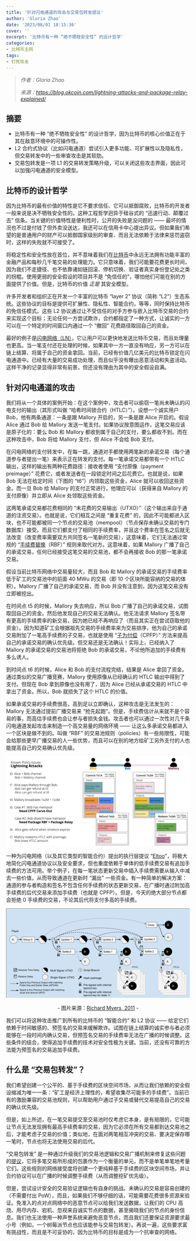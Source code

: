 ```yaml
---
title: '针对闪电通道的攻击与交易包转发提议'
author: 'Gloria Zhao'
date: '2023/08/01 18:15:36'
cover: ''
excerpt: '比特币有一种 “绝不牺牲安全性” 的设计哲学'
categories:
- 比特币主网
tags:
- 钉死攻击
---
```



> *作者：Gloria Zhao*
> 
> *来源：<https://blog.okcoin.com/lightning-attacks-and-package-relay-explained/>*



## 摘要

- 比特币有一种 “绝不牺牲安全性” 的设计哲学，因为比特币的核心价值正在于其在敌意环境中的可操作性。
- L2 合约式协议（比如闪电通道）尝试引入更多功能、可扩展性以及隐私性，但交易转发中的一些审查攻击是其软肋。
- 交易包转发是一项 L1 的交易转发策略升级，可以关闭这些攻击界面，因此可以加强闪电通道的安全模型。

## 比特币的设计哲学

因为比特币的最有价值的特性是它不要求信任、它可以抵御腐败，比特币的开发者一般来说是决不牺牲安全性的。这种工程哲学迥异于硅谷式的 “迅速行动、颠覆过去” 信条。当关键的价值特性是便利性时，公开的失败是没问题的 —— 最坏的情况也不过是付钱了但外卖没送达，我还可以在信用卡中心提出异议。但如果我们希望的是普通用户的财产可以抵御国家级别的审查、而且无法依赖于法律来惩罚盗窃时，这样的失败就不可接受了。

将稳定性和安全性放在首位，并不意味着我们在[比特币](https://www.okcoin.com/prices/bitcoin-btc-price-chart)中永远无法拥有功能丰富的金融产品和每秒几千笔交易的处理能力。它只意味着，我们可能要花费更长时间，因为我们不走捷径、也不依靠诸如链回滚、停机切换、验证者真实身份登记处之类的拐棍。使用更弱的安全假设的项目并不是 “免信任的”，哪怕他们可能在别的方面提供了价值。但是，比特币的价值 *正是* 其安全模型。

许多开发者和组织正在开发一个丰富的比特币 “layer 2” 协议（简称 “L2”）生态系统。这些协议的目标是提供可扩展性、隐私性、智能合约，等等，同时保持比特币的免信任模式。这些 L2 协议通过让不受信任的对手方参与嵌入比特币交易的合约来实现这个目标；无论任何一方尝试欺诈，合约都指定了一种方式，让诚实的一方可以在一个特定的时间窗口内通过一个 “撤回” 花费路径取回自己的资金。

最好的例子是[闪电网络（LN）](https://blog.okcoin.com/how-to-use-bitcoin-lightning-network/)，它让用户可以更快地发送比特币交易，而且处理量也更高。当一笔支付还在处理的时候，如果其中一方一直没有响应，另一方可以在链上结算、将属于自己的资金拿回。当前，已经有价值几亿美元的比特币锁定在闪电通道中。已经有大量的交易成功处理，而且似乎没有曝出恶意活动和失盗活动。这样干净的记录显得非常有前景，但还没有理由为其中的安全假设自满。

## 针对闪电通道的攻击

我们将从一个具体的案例开始：在这个案例中，攻击者可以偷窃一笔尚未确认的闪电支付的输出（其形式叫做 “哈希时间锁合约（HTLC）”）。设想一个诚实用户 Bob，他有两条通道：一条是跟 Mallory 开启的，另一条是跟 Alice 开启的。假设 Alice 通过 Bob 给 Mallory 发送一笔支付。如果协议按意图运作，这笔交易应该是原子化的：要么 Bob 和 Mallory 都收到属于自己的支付，要么都收不到。而在这种攻击中，Bob 将给 Mallory 支付，但 Alice 不会给 Bob 支付。

在闪电网络的支付转发中，在每一跳，通道对手都使用两笔新的承诺交易（每个通道参与者提出一笔）来表示正在转发的支付。每一笔承诺交易都带有一个 HTLC 输出，这样的输出有两种花费路径：接收者使用 “支付原像（payment preimage）” 花费它，或者发送者在一段锁定时间之后花费它。也就是说，如果 Bob 无法在给定时间（下图的 “t6”）内领取这些资金，Alice 就可以收回这些资金。而一旦 Bob 给 Mallory 的支付正常进行，他理应可以（获得来自 Mallory 的支付原像）并立即从 Alice 处领取这些资金。

这两笔承诺交易都花费相同的 “未花费的交易输出（UTXO）”（这个输出来自于通道的注资交易）。也就是说，它们相互之间是 “重复花费” 的，因此不可能都进入区块，也不可能都被同一个节点的交易池（mempool）（节点保存未确认交易的专门数据库）接受。而且它们都支付了相同的手续费率，并且这个费率在签名之后就无法改变（改变费率需要双方共同签名一笔新的交易），这意味着，它们无法通过常规的 “[手续费替换](https://bitcoinops.org/en/topics/replace-by-fee/)（RBF）” 规则来取代对方。这意味着，如果 Mallory 广播了自己的承诺交易，任何已经接受这笔交易的交易池，都不会再接收 Bob 的那一笔承诺交易。

假设当前比特币网络中交易量较大，而且 Bob 和 Mallory 的承诺交易的手续费率低于矿工的交易池中的前面 40 MWu 的交易（即 10 个区块所能容纳的交易的体积）。Mallory 广播了自己的承诺交易，而 Bob 并没有注意到，因为这笔交易没有立即被挖出。

在时间点 t5 的时候，Mallory 失去响应，所以 Bob 广播了自己的承诺交易，试图取回自己的资金。然后他发现自己的交易无法确认。他无法请求 Mallory 签名带有更高的手续费率的新交易，因为她已经不再响应了（而且其实正在尝试窃取他的资金）。因为知道矿工会根据祖先交易的手续费率来为交易排序，他为自己的承诺交易附加了一笔高手续费的子交易，也就是使用 “[子为付偿](https://bitcoinops.org/en/topics/cpfp/)（CPFP）” 方法来提高自己的承诺交易的确认优先级。但交易还是无法确认！实际上，已经纳入了 Mallory 的承诺交易的交易池将拒绝 Bob 的承诺交易，不论他所追加的手续费有多么诱人。

到时间点 t6 的时候，Alice 和 Bob 的支付流程完结，结果是 Alice 拿回了资金。通过类似的交易广播竞赛，Mallory 使用原像从已经确认的 HTLC 输出中得到了支付。但现在 Bob 拿到原像也没有用了，因为 Alice 已经从承诺交易的 HTLC 中拿出了资金。所以，Bob 就损失了这个 HTLC 的价值。

如果承诺交易的手续费很高，高到足以立即确认，这种攻击是无法发生的：Mallory 无法通过提前广播交易来 “抢先起跑”。但是，手续费估计从来就不是个容易的事，而高估手续费也会让参与者损失金钱。攻击者也可以通过一次性对几千条闪电通道发起攻击来制造一个高交易量的网络环境 —— 让这么多承诺交易都进入一个区块是做不到的。叫做 “RBF” 的交易池规则（policies）有一些局限性，可能会给那些更早广播交易的人一些优势，而且可以在别的地方给矿工另外支付的人也能提高自己的交易确认优先级。

![lightning-attack](../images/lightning-attacks-and-package-relay-explained/lightning-attack.png)

一种为闪电网络（以及其它类型的智能合约）提出的执行层提议 “[Eltoo](https://bitcoinops.org/en/topics/eltoo/)”，将极大地简化闪电通道协议以及安全要求，但也重度依赖于单体的低手续费交易有追加手续费的方法可用。举个例子，在每一笔状态更新交易中插入手续费需要从输入中减去一些价值，从而导致通道在更新时 “漏出” 一些资金。有一种简单的解决方案：通道的参与者构造和签名不包含任何手续费的状态更新交易，在广播时通过附加高手续费的后代交易来添加手续费（也就是 CPFP）。但是，今天的绝大部分节点都会拒绝 0 手续费的交易，不论其后代将支付多高的手续费。

![eltoo](../images/lightning-attacks-and-package-relay-explained/eltoo.png)

<p style="text-align:center">- 图片来源：<a href="http://yakshaver.org/2021/07/26/first.html">Richard Myers, 2011</a> -</p>


我们可以将这种攻击推广到所有的比特币的 “智能合约” 和 L2 协议 —— 给定它们依赖于时间敏感的、预签名的交易来缓解欺诈。试图在链上结算的诚实参与者必须能够在一段时间内确认交易，但预签名交易的手续费率无法在广播的时候调整。这些条件的结合，使得追加手续费的技术对安全性极为关键。当前，还没有可靠的方法能为预签名的交易追加手续费。

## 什么是 “交易包转发”？

我们希望创建一个公平的、基于手续费的区块空间市场，从而让我们依赖的安全假设缩减为唯一一条：“矿工是经济上理性的，希望收集尽可能多的手续费”。当前已有的激励兼容的交易池规则，可以帮助用户通过子交易或替代交易提高自己的交易的确认优先级。

但是，如上所述，在一笔交易提交至交易池时仅考虑它本身，是有局限的，它可能让节点无法发现拥有最高手续费率的交易，因为它必须在所有交易都到达交易池之后，才能考虑子交易的价值；类似地，在面对两笔相互冲突的交易、要决定保存哪一笔时，节点也将无法使用交易的后代。

“交易包转发” 是一种通过升级我们的交易池逻辑和交易广播机制来修复这些问题的[提议](https://github.com/bitcoin/bips/pull/1324)，它将多笔交易所形成的包裹作为一个衡量的单元，而不是单笔单笔地考量它们。这些规则的网络接受度将创建一个更纯粹基于手续费的区块空间市场，并让合约协议可以在广播的时候调整手续费（从而调整挖矿优先级）。

但是，尝试设计安全的交易验证逻辑也有自身的挑战。未确认的交易是容易创建的（不需要付出 PoW），而且，如果我们不够仔细的话，可能需要花费很多资源来验证。免准入的点对点网络中的恶意节点可以给我们发送数据，让我们的 CPU 高烧、用尽内存、宕机、忽视来自诚实节点的数据，甚至揭晓我们的节点的身份信息。我们也无法使用一种声誉系统来避免恶意节点，而且我们还要保证资源要求最小号（例如，一个树莓派节点也应该能参与交易包转发）。再说一遍，这些要求富有挑战性，而且是不可妥协的，因为比特币的目标是成为一个抗审查的网络。




